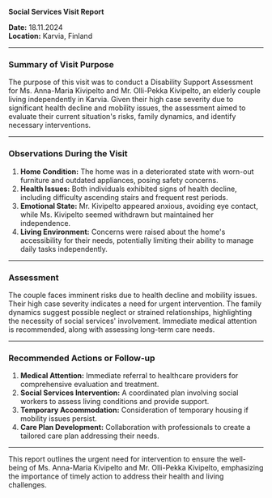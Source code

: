 

**Social Services Visit Report**

**Date:** 18.11.2024  
**Location:** Karvia, Finland  

---

### Summary of Visit Purpose  
The purpose of this visit was to conduct a Disability Support Assessment for Ms. Anna-Maria Kivipelto and Mr. Olli-Pekka Kivipelto, an elderly couple living independently in Karvia. Given their high case severity due to significant health decline and mobility issues, the assessment aimed to evaluate their current situation's risks, family dynamics, and identify necessary interventions.

---

### Observations During the Visit  
1. **Home Condition:** The home was in a deteriorated state with worn-out furniture and outdated appliances, posing safety concerns.
2. **Health Issues:** Both individuals exhibited signs of health decline, including difficulty ascending stairs and frequent rest periods.
3. **Emotional State:** Mr. Kivipelto appeared anxious, avoiding eye contact, while Ms. Kivipelto seemed withdrawn but maintained her independence.
4. **Living Environment:** Concerns were raised about the home's accessibility for their needs, potentially limiting their ability to manage daily tasks independently.

---

### Assessment  
The couple faces imminent risks due to health decline and mobility issues. Their high case severity indicates a need for urgent intervention. The family dynamics suggest possible neglect or strained relationships, highlighting the necessity of social services' involvement. Immediate medical attention is recommended, along with assessing long-term care needs.

---

### Recommended Actions or Follow-up  
1. **Medical Attention:** Immediate referral to healthcare providers for comprehensive evaluation and treatment.
2. **Social Services Intervention:** A coordinated plan involving social workers to assess living conditions and provide support.
3. **Temporary Accommodation:** Consideration of temporary housing if mobility issues persist.
4. **Care Plan Development:** Collaboration with professionals to create a tailored care plan addressing their needs.

---

This report outlines the urgent need for intervention to ensure the well-being of Ms. Anna-Maria Kivipelto and Mr. Olli-Pekka Kivipelto, emphasizing the importance of timely action to address their health and living challenges.